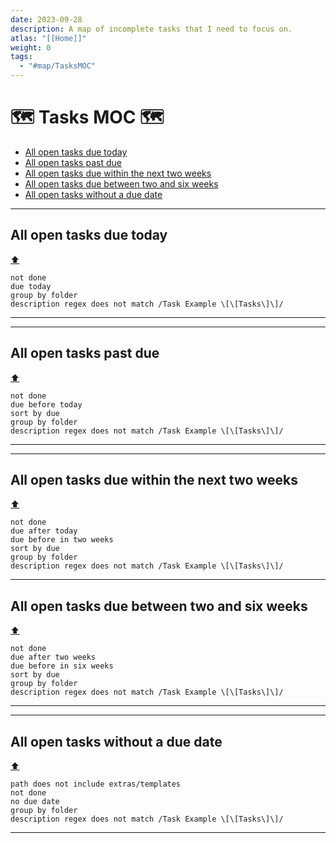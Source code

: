 ```yaml
---
date: 2023-09-28
description: A map of incomplete tasks that I need to focus on.
atlas: "[[Home]]"
weight: 0
tags:
  - "#map/TasksMOC"
---
```

# 🗺️ Tasks MOC 🗺️
- [All open tasks due today](Tasks%20MOC.md#All%20open%20tasks%20due%20today)
- [All open tasks past due](Tasks%20MOC.md#All%20open%20tasks%20past%20due)
- [All open tasks due within the next two weeks](Tasks%20MOC.md#All%20open%20tasks%20due%20within%20the%20next%20two%20weeks)
- [All open tasks due between two and six weeks](Tasks%20MOC.md#All%20open%20tasks%20due%20between%20two%20and%20six%20weeks)
- [All open tasks without a due date](Tasks%20MOC.md#All%20open%20tasks%20without%20a%20due%20date)



***
## All open tasks due today
[⬆️](Tasks%20MOC.md#🗺️%20Tasks%20MOC%20🗺️)

```tasks
not done
due today
group by folder
description regex does not match /Task Example \[\[Tasks\]\]/
```
***
***
## All open tasks past due
[⬆️](Tasks%20MOC.md#🗺️%20Tasks%20MOC%20🗺️)
```tasks
not done
due before today
sort by due
group by folder
description regex does not match /Task Example \[\[Tasks\]\]/
```
***
***
## All open tasks due within the next two weeks
[⬆️](Tasks%20MOC.md#🗺️%20Tasks%20MOC%20🗺️)
```tasks
not done
due after today
due before in two weeks
sort by due
group by folder
description regex does not match /Task Example \[\[Tasks\]\]/
```

***
## All open tasks due between two and six weeks
[⬆️](Tasks%20MOC.md#🗺️%20Tasks%20MOC%20🗺️)
```tasks
not done
due after two weeks
due before in six weeks
sort by due
group by folder
description regex does not match /Task Example \[\[Tasks\]\]/
```

***
***
## All open tasks without a due date
[⬆️](Tasks%20MOC.md#🗺️%20Tasks%20MOC%20🗺️)
```tasks
path does not include extras/templates
not done
no due date
group by folder
description regex does not match /Task Example \[\[Tasks\]\]/
```
***
